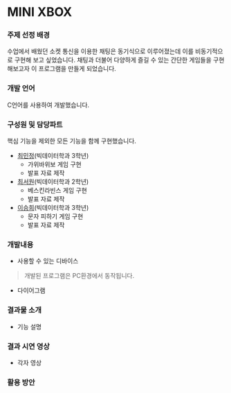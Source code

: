 # MINI XBOX

### 주제 선정 배경
수업에서 배웠던 소켓 통신을 이용한 채팅은 동기식으로 이루어졌는데 이를 비동기적으로 구현해 보고 싶었습니다.
채팅과 더불어 다양하게 즐길 수 있는 간단한 게임들을 구현해보고자 이 프로그램을 만들게 되었습니다.

### 개발 언어
C언어를 사용하여 개발했습니다.

### 구성원 및 담당파트
핵심 기능을 제외한 모든 기능을 함께 구현했습니다.
- [최민정](https://github.com/choeminjeong)(빅데이터학과 3학년)
  - 가위바위보 게임 구현
  - 발표 자료 제작
- [최서원](https://github.com/choeseowon)(빅데이터학과 2학년)
  - 베스킨라빈스 게임 구현
  - 발표 자료 제작 
- [이승희](https://github.com/dltmdgml)(빅데이터학과 3학년)
  - 문자 피하기 게임 구현
  - 발표 자료 제작

### 개발내용
- 사용할 수 있는 디바이스
>개발된 프로그램은 PC환경에서 동작됩니다.
- 다이어그램
>

### 결과물 소개
- 기능 설명

### 결과 시연 영상
- 각자 영상

### 활용 방안

